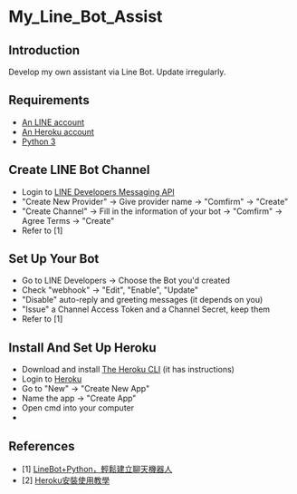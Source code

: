 # My_Line_Bot_Assist
## Introduction
Develop my own assistant via Line Bot. Update irregularly.
## Requirements
- [An LINE account](https://line.me/en/)
- [An Heroku account](https://www.heroku.com)
- [Python 3](https://www.python.org/)
## Create LINE Bot Channel
- Login to [LINE Developers Messaging API](https://developers.line.biz/en/services/messaging-api/)
- "Create New Provider" -> Give provider name -> "Comfirm" -> "Create"
- "Create Channel" -> Fill in the information of your bot -> "Comfirm" -> Agree Terms -> "Create"
- Refer to [1]
## Set Up Your Bot
- Go to LINE Developers -> Choose the Bot you'd created
- Check "webhook" -> "Edit", "Enable", "Update"
- "Disable" auto-reply and greeting messages (it depends on you)
- "Issue" a Channel Access Token and a Channel Secret, keep them
- Refer to [1]
## Install And Set Up Heroku
- Download and install [The Heroku CLI](https://devcenter.heroku.com/articles/heroku-cli) (it has instructions)
- Login to [Heroku](https://www.heroku.com)
- Go to "New" -> "Create New App"
- Name the app -> "Create App"
- Open cmd into your computer
- 
## 
## References
- [1] [LineBot+Python，輕鬆建立聊天機器人](https://blackmaple.me/line-bot-tutorial/)
- [2] [Heroku安裝使用教學](https://ericjhang.github.io/archives/689940fd.html)
